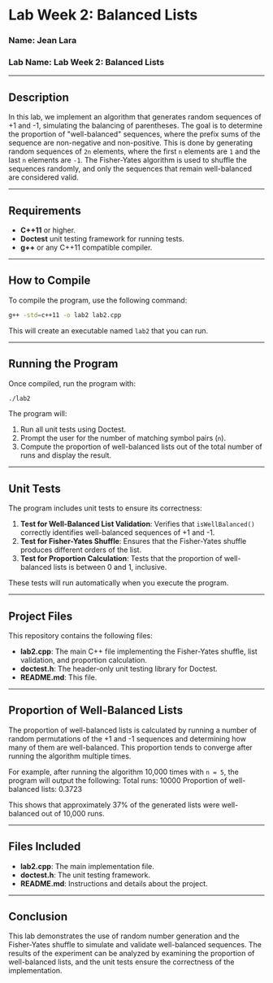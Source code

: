 # Lab Week 2: Balanced Lists

### **Name:** Jean Lara
### **Lab Name:** Lab Week 2: Balanced Lists

---

## Description

In this lab, we implement an algorithm that generates random sequences of +1 and -1, simulating the balancing of parentheses. The goal is to determine the proportion of "well-balanced" sequences, where the prefix sums of the sequence are non-negative and non-positive. This is done by generating random sequences of `2n` elements, where the first `n` elements are `1` and the last `n` elements are `-1`. The Fisher-Yates algorithm is used to shuffle the sequences randomly, and only the sequences that remain well-balanced are considered valid.

---

## Requirements

- **C++11** or higher.
- **Doctest** unit testing framework for running tests.
- **g++** or any C++11 compatible compiler.

---

## How to Compile

To compile the program, use the following command:

```bash
g++ -std=c++11 -o lab2 lab2.cpp
```

This will create an executable named `lab2` that you can run.

---

## Running the Program

Once compiled, run the program with:

```bash
./lab2
```

The program will:
1. Run all unit tests using Doctest.
2. Prompt the user for the number of matching symbol pairs (`n`).
3. Compute the proportion of well-balanced lists out of the total number of runs and display the result.

---

## Unit Tests

The program includes unit tests to ensure its correctness:

1. **Test for Well-Balanced List Validation**: Verifies that `isWellBalanced()` correctly identifies well-balanced sequences of +1 and -1.
2. **Test for Fisher-Yates Shuffle**: Ensures that the Fisher-Yates shuffle produces different orders of the list.
3. **Test for Proportion Calculation**: Tests that the proportion of well-balanced lists is between 0 and 1, inclusive.

These tests will run automatically when you execute the program.

---

## Project Files

This repository contains the following files:

- **lab2.cpp**: The main C++ file implementing the Fisher-Yates shuffle, list validation, and proportion calculation.
- **doctest.h**: The header-only unit testing library for Doctest.
- **README.md**: This file.

---

## Proportion of Well-Balanced Lists

The proportion of well-balanced lists is calculated by running a number of random permutations of the +1 and -1 sequences and determining how many of them are well-balanced. This proportion tends to converge after running the algorithm multiple times.

For example, after running the algorithm 10,000 times with `n = 5`, the program will output the following:
Total runs: 10000 Proportion of well-balanced lists: 0.3723

This shows that approximately 37% of the generated lists were well-balanced out of 10,000 runs.

---

## Files Included

- **lab2.cpp**: The main implementation file.
- **doctest.h**: The unit testing framework.
- **README.md**: Instructions and details about the project.

---

## Conclusion

This lab demonstrates the use of random number generation and the Fisher-Yates shuffle to simulate and validate well-balanced sequences. The results of the experiment can be analyzed by examining the proportion of well-balanced lists, and the unit tests ensure the correctness of the implementation.

